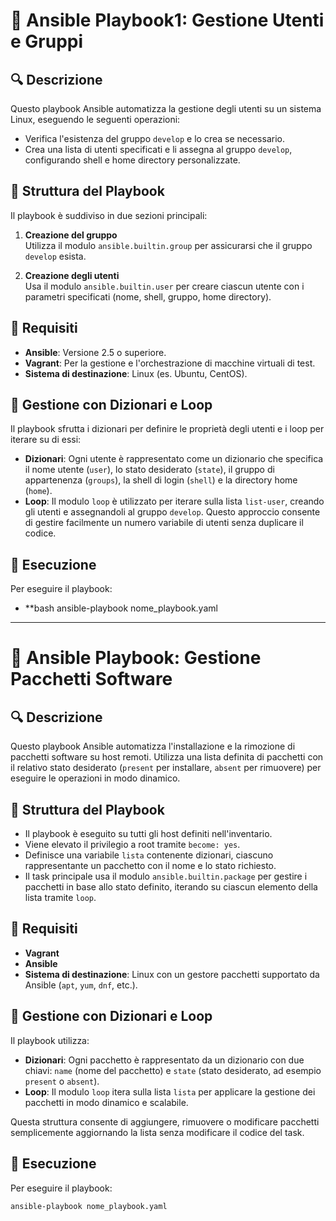 # 📘 Ansible Playbook1: Gestione Utenti e Gruppi

## 🔍 Descrizione

Questo playbook Ansible automatizza la gestione degli utenti su un sistema Linux, eseguendo le seguenti operazioni:

- Verifica l'esistenza del gruppo `develop` e lo crea se necessario.
- Crea una lista di utenti specificati e li assegna al gruppo `develop`, configurando shell e home directory personalizzate.

## 🧩 Struttura del Playbook

Il playbook è suddiviso in due sezioni principali:

1. **Creazione del gruppo**  
   Utilizza il modulo `ansible.builtin.group` per assicurarsi che il gruppo `develop` esista.

2. **Creazione degli utenti**  
   Usa il modulo `ansible.builtin.user` per creare ciascun utente con i parametri specificati (nome, shell, gruppo, home directory).

## 🧰 Requisiti

- **Ansible**: Versione 2.5 o superiore.
- **Vagrant**: Per la gestione e l'orchestrazione di macchine virtuali di test.
- **Sistema di destinazione**: Linux (es. Ubuntu, CentOS).

## 🔁 Gestione con Dizionari e Loop

Il playbook sfrutta i dizionari per definire le proprietà degli utenti e i loop per iterare su di essi:

- **Dizionari**: Ogni utente è rappresentato come un dizionario che specifica il nome utente (`user`), lo stato desiderato (`state`), il gruppo di appartenenza (`groups`), la shell di login (`shell`) e la directory home (`home`). 
- **Loop**: Il modulo `loop` è utilizzato per iterare sulla lista `list-user`, creando gli utenti e assegnandoli al gruppo `develop`. Questo approccio consente di gestire facilmente un numero variabile di utenti senza duplicare il codice.

## 🚀 Esecuzione

Per eseguire il playbook:

- **bash
ansible-playbook nome_playbook.yaml

---

# 📘 Ansible Playbook: Gestione Pacchetti Software

## 🔍 Descrizione

Questo playbook Ansible automatizza l'installazione e la rimozione di pacchetti software su host remoti. Utilizza una lista definita di pacchetti con il relativo stato desiderato (`present` per installare, `absent` per rimuovere) per eseguire le operazioni in modo dinamico.

## 🧩 Struttura del Playbook

- Il playbook è eseguito su tutti gli host definiti nell'inventario.
- Viene elevato il privilegio a root tramite `become: yes`.
- Definisce una variabile `lista` contenente dizionari, ciascuno rappresentante un pacchetto con il nome e lo stato richiesto.
- Il task principale usa il modulo `ansible.builtin.package` per gestire i pacchetti in base allo stato definito, iterando su ciascun elemento della lista tramite `loop`.

## 🧰 Requisiti

- **Vagrant**
- **Ansible**
- **Sistema di destinazione**: Linux con un gestore pacchetti supportato da Ansible (`apt`, `yum`, `dnf`, etc.).

## 🔁 Gestione con Dizionari e Loop

Il playbook utilizza:

- **Dizionari**: Ogni pacchetto è rappresentato da un dizionario con due chiavi: `name` (nome del pacchetto) e `state` (stato desiderato, ad esempio `present` o `absent`).
- **Loop**: Il modulo `loop` itera sulla lista `lista` per applicare la gestione dei pacchetti in modo dinamico e scalabile.

Questa struttura consente di aggiungere, rimuovere o modificare pacchetti semplicemente aggiornando la lista senza modificare il codice del task.

## 🚀 Esecuzione

Per eseguire il playbook:

```bash
ansible-playbook nome_playbook.yaml


